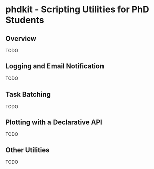 # phdkit - Scripting Utilities for PhD Students

## Overview

TODO

## Logging and Email Notification

TODO

## Task Batching

TODO

## Plotting with a Declarative API

TODO

## Other Utilities

TODO
